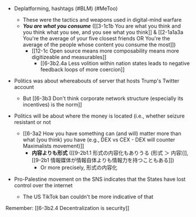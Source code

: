 - Deplatforming, hashtags (#BLM) (#MeToo)
	- These were the tactics and weapons used in digital-mind warfare
	- ***You are what you consume*** ([[3-1c1b You are what you think and you think what you see, and you see what you think]] & [[2-1a1a3a You're the average of your five closest friends OR You're the average of the people whose content you consume the most]])
		- [[12-1c Open source means more composability means more digitizeable and measurables]]
			- [[6-3b2.4a Less volition within nation states leads to negative feedback loops of more coercion]]

- Politics was about whereabouts of server that hosts Trump's Twitter account
	- But [[6-3b3 Don't think corporate network structure (especially its incentives) is the norm]]
- Politics will be about where the money is located (i.e., whether seizure resistant or not
	- [[6-3a2 How you have something can (and will) matter more than what (you think) you have (e.g., DEX vs CEX - DEX will counter Maximalists movement)]]
		- **内容よりも形式** ([[9-2b1.1 形式の内容化もありうる (形式 ＞ 内容)]], [[9-2b1 情報媒体が情報自体よりも情報力を持つこともある]])
			- Or more precisely, 形式の内容化

- Pro-Palestine movement on the SNS indicates that the States have lost control over the internet
	- The US TikTok ban couldn't be more indicative of that

Remember: [[6-3b2.4 Decentralization is security]]